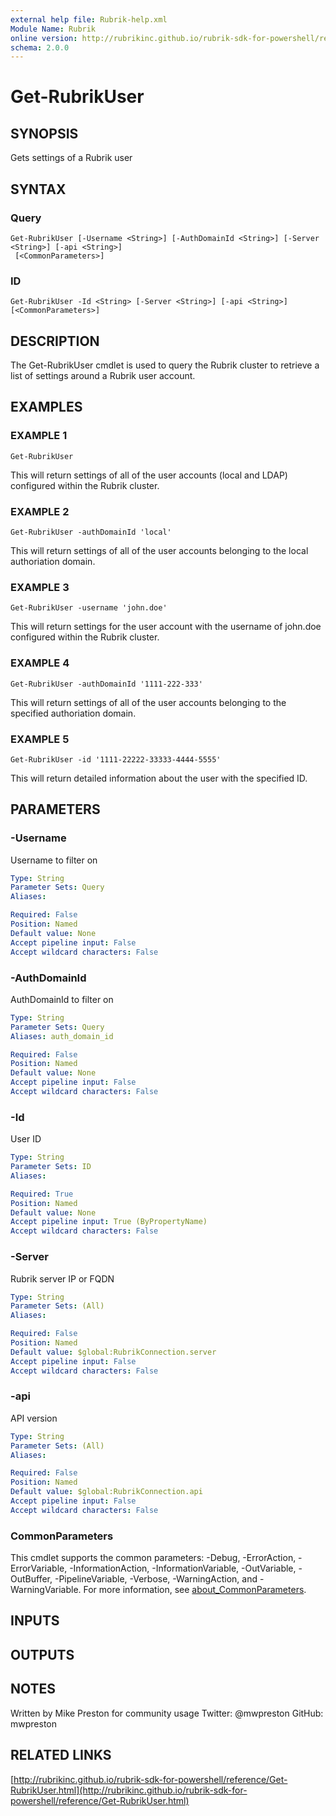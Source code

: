 ```yaml
---
external help file: Rubrik-help.xml
Module Name: Rubrik
online version: http://rubrikinc.github.io/rubrik-sdk-for-powershell/reference/Get-RubrikUser.html
schema: 2.0.0
---
```


# Get-RubrikUser

## SYNOPSIS
Gets settings of a Rubrik user

## SYNTAX

### Query
```
Get-RubrikUser [-Username <String>] [-AuthDomainId <String>] [-Server <String>] [-api <String>]
 [<CommonParameters>]
```

### ID
```
Get-RubrikUser -Id <String> [-Server <String>] [-api <String>] [<CommonParameters>]
```

## DESCRIPTION
The Get-RubrikUser cmdlet is used to query the Rubrik cluster to retrieve a list of settings around a Rubrik user account.

## EXAMPLES

### EXAMPLE 1
```
Get-RubrikUser
```

This will return settings of all of the user accounts (local and LDAP) configured within the Rubrik cluster.

### EXAMPLE 2
```
Get-RubrikUser -authDomainId 'local'
```

This will return settings of all of the user accounts belonging to the local authoriation domain.

### EXAMPLE 3
```
Get-RubrikUser -username 'john.doe'
```

This will return settings for the user account with the username of john.doe configured within the Rubrik cluster.

### EXAMPLE 4
```
Get-RubrikUser -authDomainId '1111-222-333'
```

This will return settings of all of the user accounts belonging to the specified authoriation domain.

### EXAMPLE 5
```
Get-RubrikUser -id '1111-22222-33333-4444-5555'
```

This will return detailed information about the user with the specified ID.

## PARAMETERS

### -Username
Username to filter on

```yaml
Type: String
Parameter Sets: Query
Aliases:

Required: False
Position: Named
Default value: None
Accept pipeline input: False
Accept wildcard characters: False
```

### -AuthDomainId
AuthDomainId to filter on

```yaml
Type: String
Parameter Sets: Query
Aliases: auth_domain_id

Required: False
Position: Named
Default value: None
Accept pipeline input: False
Accept wildcard characters: False
```

### -Id
User ID

```yaml
Type: String
Parameter Sets: ID
Aliases:

Required: True
Position: Named
Default value: None
Accept pipeline input: True (ByPropertyName)
Accept wildcard characters: False
```

### -Server
Rubrik server IP or FQDN

```yaml
Type: String
Parameter Sets: (All)
Aliases:

Required: False
Position: Named
Default value: $global:RubrikConnection.server
Accept pipeline input: False
Accept wildcard characters: False
```

### -api
API version

```yaml
Type: String
Parameter Sets: (All)
Aliases:

Required: False
Position: Named
Default value: $global:RubrikConnection.api
Accept pipeline input: False
Accept wildcard characters: False
```

### CommonParameters
This cmdlet supports the common parameters: -Debug, -ErrorAction, -ErrorVariable, -InformationAction, -InformationVariable, -OutVariable, -OutBuffer, -PipelineVariable, -Verbose, -WarningAction, and -WarningVariable. For more information, see [about_CommonParameters](http://go.microsoft.com/fwlink/?LinkID=113216).

## INPUTS

## OUTPUTS

## NOTES
Written by Mike Preston for community usage
Twitter: @mwpreston
GitHub: mwpreston

## RELATED LINKS

[http://rubrikinc.github.io/rubrik-sdk-for-powershell/reference/Get-RubrikUser.html](http://rubrikinc.github.io/rubrik-sdk-for-powershell/reference/Get-RubrikUser.html)

